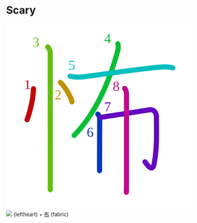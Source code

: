 # Scary
![6016](../kanji-colorize/6016.svg)
[![](http://www.kanjidamage.com/assets/radsmall/heartleft-042206e623366c5af4ceb06fc7c22311edc86e29e45f230326971c638d995d15.jpg)](http://www.kanjidamage.com/kanji/98-heart-%E5%BF%83) (leftheart) + [布](布.md) (fabric)